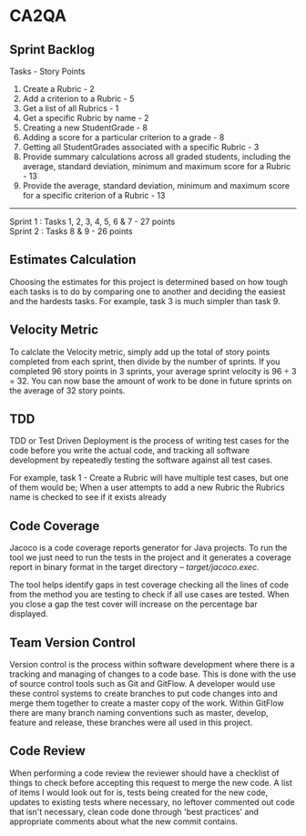 # CA2QA

## Sprint Backlog

Tasks - Story Points

1. Create a Rubric - 2
1. Add a criterion to a Rubric - 5
1. Get a list of all Rubrics - 1
1. Get a specific Rubric by name - 2
1. Creating a new StudentGrade - 8
1. Adding a score for a particular criterion to a grade - 8
1. Getting all StudentGrades associated with a specific Rubric - 3
1. Provide summary calculations across all graded students, including the average, standard deviation,  minimum and maximum score for a Rubric - 13
1. Provide the average, standard deviation, minimum and maximum score for a specific criterion of a Rubric - 13

----

Sprint 1 : Tasks 1, 2, 3, 4, 5, 6 & 7 - 27 points                                                                      
Sprint 2 : Tasks 8 & 9 - 26 points

## Estimates Calculation

Choosing the estimates for this project is determined based on how tough each tasks is to do by comparing one to another and deciding the easiest and the hardests tasks.
For example, task 3 is much simpler than task 9.

## Velocity Metric

To calclate the Velocity metric, simply add up the total of story points completed from each sprint, then divide by the number of sprints.
If you completed 96 story points in 3 sprints, your average sprint velocity is 96 ÷ 3 = 32. You can now base the amount of work to be done in future sprints on the average of
32 story points.

## TDD

TDD or Test Driven Deployment is the process of writing test cases for the code before you write the actual code, and tracking all software development by repeatedly testing
the software against all test cases.

For example, task 1 - Create a Rubric will have multiple test cases, but one of them would be;
When a user attempts to add a new Rubric the Rubrics name is checked to see if it exists already

## Code Coverage

Jacoco is a code coverage reports generator for Java projects. To run the tool we just need to run the tests in the project and it generates a coverage report in binary
format in the target directory – *target/jacoco.exec.*

The tool helps identify gaps in test coverage checking all the lines of code from the method you are testing to check if all use cases are tested. When you close a gap the
test cover will increase on the percentage bar displayed.

## Team Version Control

Version control is the process within software development where there is a tracking and managing of changes to a code base. This is done with the use of source control tools
such as Git and GitFlow. A developer would use these control systems to create branches to put code changes into and merge them together to create a master copy of the work.
Within GitFlow there are many branch naming conventions such as master, develop, feature and release, these branches were all used in this project.

## Code Review

When performing a code review the reviewer should have a checklist of things to check before accepting this request to merge the new code. A list of items I would look out for
is, tests being created for the new code, updates to existing tests where necessary, no leftover commented out code that isn't necessary, clean code done through
'best practices' and appropriate comments about what the new commit contains.
